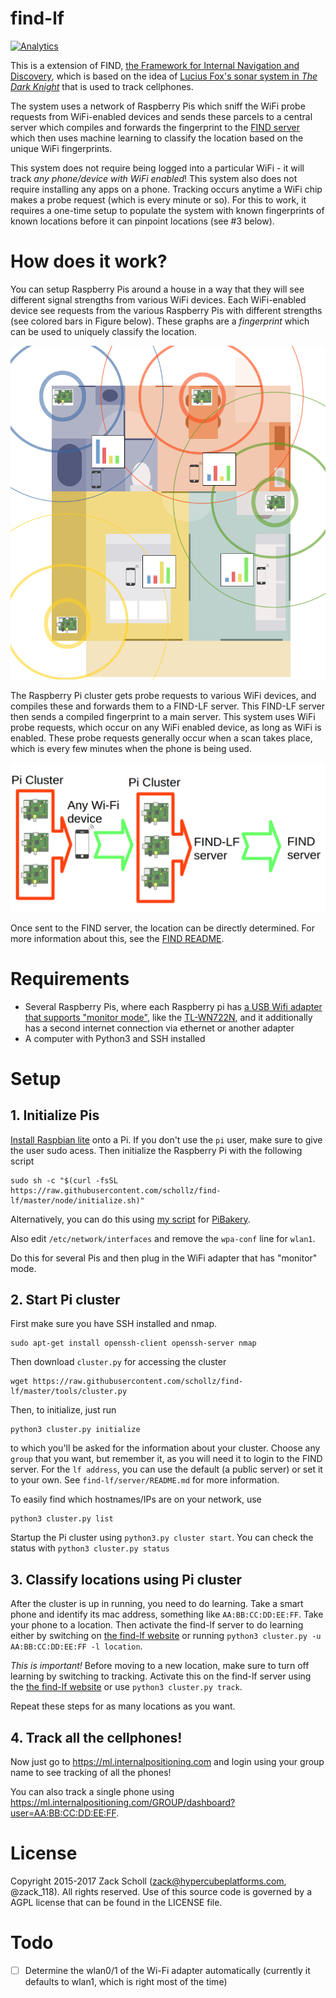 # find-lf

[![Analytics](https://ga-beacon.appspot.com/UA-XXXXX-X/welcome-page)](https://github.com/igrigorik/ga-beacon)

This is a extension of FIND, [the Framework for Internal Navigation and Discovery](https://github.com/schollz/find), which is based on the idea of [Lucius Fox's sonar system in *The Dark Knight*](http://batman.wikia.com/wiki/Lucius_Fox_(Morgan_Freeman)) that is used to track cellphones.

The system uses a network of Raspberry Pis which sniff the WiFi probe requests from WiFi-enabled devices and sends these parcels to a central server which compiles and forwards the fingerprint to the [FIND server](https://github.com/schollz/find) which then uses machine learning to classify the location based on the unique WiFi fingerprints.

This system does not require being logged into a particular WiFi - it will track *any phone/device with WiFi enabled*! This system also does not require installing any apps on a phone. Tracking occurs anytime a WiFi chip makes a probe request (which is every minute or so). For this to work, it requires a one-time setup to populate the system with known fingerprints of known locations before it can pinpoint locations (see #3 below).

# How does it work?

You can setup Raspberry Pis around a house in a way that they will see different signal strengths from various WiFi devices. Each WiFi-enabled device see requests from the various Raspberry Pis with different strengths (see colored bars in Figure below). These graphs are a *fingerprint* which can be used to uniquely classify the location.

![](/docs/graphic/room-schematic.png)

The Raspberry Pi cluster gets probe requests to various WiFi devices, and compiles these and forwards them to a FIND-LF server. This FIND-LF server then sends a compiled fingerprint to a main server. This system uses WiFi probe requests, which occur on any WiFi enabled device, as long as WiFi is enabled. These probe requests generally occur when a scan takes place, which is every few minutes when the phone is being used.

![](/docs/graphic/find-lf-example.png)

Once sent to the FIND server, the location can be directly determined. For more information about this, see the [FIND README](https://github.com/schollz/find).

# Requirements

- Several Raspberry Pis, where each Raspberry pi has [a USB Wifi adapter that supports "monitor mode"](http://elinux.org/RPi_USB_Wi-Fi_Adapters), like the [TL-WN722N](https://www.amazon.com/gp/product/B002SZEOLG/ref=oh_aui_detailpage_o03_s00?ie=UTF8&psc=1), and it additionally has a second internet connection via ethernet or another adapter
- A computer with Python3 and SSH installed

# Setup

## 1. Initialize Pis

[Install Raspbian lite](https://www.raspberrypi.org/downloads/raspbian/) onto a Pi. If you don't use the `pi` user, make sure to give the user sudo acess. Then initialize the Raspberry Pi with the following script
```
sudo sh -c "$(curl -fsSL https://raw.githubusercontent.com/schollz/find-lf/master/node/initialize.sh)"
```
Alternatively, you can do this using [my script](https://raw.githubusercontent.com/schollz/find-lf/master/node/pibakery.xml) for [PiBakery](http://www.pibakery.org/).

Also edit `/etc/network/interfaces` and remove the `wpa-conf` line for `wlan1`.

Do this for several Pis and then plug in the WiFi adapter that has "monitor" mode.

## 2. Start Pi cluster

First make sure you have SSH installed and nmap.

```
sudo apt-get install openssh-client openssh-server nmap
```

Then download `cluster.py` for accessing the cluster
```
wget https://raw.githubusercontent.com/schollz/find-lf/master/tools/cluster.py
```

Then, to initialize, just run
```
python3 cluster.py initialize
```
to which you'll be asked for the information about your cluster. Choose any `group` that you want, but remember it, as you will need it to login to the FIND server. For the `lf address`, you can use the default (a public server) or set it to your own. See `find-lf/server/README.md` for more information.

To easily find which hostnames/IPs are on your network, use

```
python3 cluster.py list
```

Startup the Pi cluster using `python3.py cluster start`. You can check the status with `python3 cluster.py status`

## 3. Classify locations using Pi cluster

After the cluster is up in running, you need to do learning. Take a smart phone and identify its mac address, something like `AA:BB:CC:DD:EE:FF`. Take your phone to a location. Then activate the find-lf server to do learning either by switching on [the find-lf website](https://lf.internalpositioning.com) or running `python3 cluster.py -u AA:BB:CC:DD:EE:FF -l location`.

*This is important!* Before moving to a new location, make sure to turn off learning by switching to tracking. Activate this on the find-lf server using the [the find-lf website](https://lf.internalpositioning.com) or use `python3 cluster.py track`.

Repeat these steps for as many locations as you want.

## 4. Track all the cellphones!

Now just go to https://ml.internalpositioning.com and login using your group name to see tracking of all the phones!

You can also track a single phone using https://ml.internalpositioning.com/GROUP/dashboard?user=AA:BB:CC:DD:EE:FF.

# License

Copyright 2015-2017 Zack Scholl (zack@hypercubeplatforms.com, @zack_118). All rights reserved. Use of this source code is governed by a AGPL license that can be found in the LICENSE file.

# Todo

- [ ] Determine the wlan0/1 of the Wi-Fi adapter automatically (currently it defaults to wlan1, which is right most of the time)
